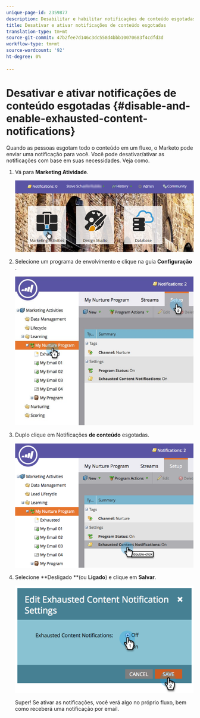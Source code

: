 ```yaml
---
unique-page-id: 2359877
description: Desabilitar e habilitar notificações de conteúdo esgotadas - Documentos do Marketing - Documentação do produto
title: Desativar e ativar notificações de conteúdo esgotadas
translation-type: tm+mt
source-git-commit: 47b2fee7d146c3dc558d4bbb10070683f4cdfd3d
workflow-type: tm+mt
source-wordcount: '92'
ht-degree: 0%

---
```



# Desativar e ativar notificações de conteúdo esgotadas {#disable-and-enable-exhausted-content-notifications}

Quando as pessoas esgotam todo o conteúdo em um fluxo, o Marketo pode enviar uma notificação para você. Você pode desativar/ativar as notificações com base em suas necessidades. Veja como.

1. Vá para **Marketing Atividade**.

   ![](assets/login-marketing-activities-1.png)

1. Selecione um programa de envolvimento e clique na guia **Configuração** .

   ![](assets/setuptab.jpg)

1. Duplo clique em Notificações **de conteúdo** esgotadas.

   ![](assets/image2014-9-15-17-3a28-3a11.png)

1. Selecione **Desligado **(ou **Ligado**) e clique em **Salvar**.

   ![](assets/image2014-9-15-17-3a28-3a15.png)

   Super! Se ativar as notificações, você verá algo no próprio fluxo, bem como receberá uma notificação por email.

